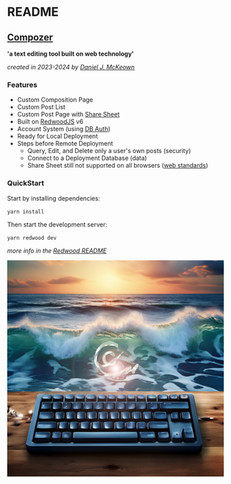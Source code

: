 # README

## [Compozer](https://github.com/pacificpelican/compozer)

**'a text editing tool built on web technology'**

*created in 2023-2024 by [Daniel J. McKeown](https://danieljmckeown.com)*

### Features
- Custom Composition Page
- Custom Post List
- Custom Post Page with [Share Sheet](https://developer.mozilla.org/en-US/docs/Web/API/Web_Share_API)
- Built on [RedwoodJS](https://redwoodjs.com) v6
- Account System (using [DB Auth](https://redwoodjs.com/docs/auth/dbauth))
- Ready for Local Deployment
- Steps before Remote Deployment
  - Query, Edit, and Delete only a user's own posts (security)
  - Connect to a Deployment Database (data)
  - Share Sheet still not supported on all browsers ([web standards](https://caniuse.com/web-share))

### QuickStart
Start by installing dependencies:

```
yarn install
```

Then start the development server:

```
yarn redwood dev
```

<i>more info in the [Redwood README](./REDWOOD-README.md)</i>

![keyboard ocean logo for Compozer](./web/public/iac.png "keyboard ocean logo for Compozer")
